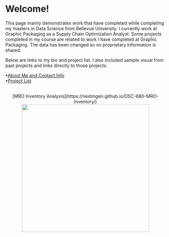 # Welcome!

This page mainly demonstrates work that have completed while completing my masters in Data Science from Bellevue University. I currently work at Graphic Packaging as a Supply Chain Optimization Analyst. Some projects completed in my course are related to work I have completed at Graphic Packaging. The data has been changed so no proprietary information is shared.

Below are links to my bio and project list. I also included sample visual from past projects and links directly to those projects. 

•[About Me and Contact Info](https://nestingen.github.io/nestingen.github.io.about_me/) </br> 
•[Project List](https://nestingen.github.io/nestingen.github.io.project_list/) </br>

<p align = "center">
<br> [MRO Inventory Analysis](https://nestingen.github.io/DSC-680-MRO-Inventory/) </br>

<img src="https://user-images.githubusercontent.com/54515596/106980925-b2bbc380-6726-11eb-90e7-b3229ef540e8.png" width="400">
</p>
